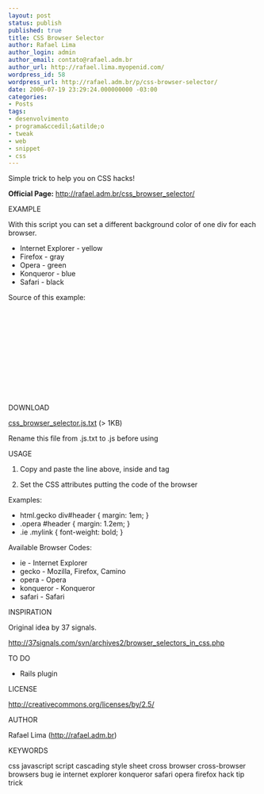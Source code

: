 ```yaml
---
layout: post
status: publish
published: true
title: CSS Browser Selector
author: Rafael Lima
author_login: admin
author_email: contato@rafael.adm.br
author_url: http://rafael.lima.myopenid.com/
wordpress_id: 58
wordpress_url: http://rafael.adm.br/p/css-browser-selector/
date: 2006-07-19 23:29:24.000000000 -03:00
categories:
- Posts
tags:
- desenvolvimento
- programa&ccedil;&atilde;o
- tweak
- web
- snippet
- css
---
```

Simple trick to help you on CSS hacks!

<strong>Official Page:</strong>
<a href="/css_browser_selector/">http://rafael.adm.br/css_browser_selector/</a>

EXAMPLE
<p>With this script you can set a different background color of one div for each browser.</p>
<ul>
<li>Internet Explorer - yellow</li>

<li>Firefox - gray</li>
<li>Opera - green</li>
<li>Konqueror - blue</li>
<li>Safari - black</li>
</ul>

Source of this example:
<pre>
<div class="example">
</pre>
<br />
<pre>
<style type="text/css">
.ie .example {
  background-color: yellow
}
.gecko .example {
  background-color: gray
}
.opera .example {
  background-color: green
}
.konqueror .example {
  background-color: blue
}
.safari .example {
  background-color: black
}
.example {
  width: 100px;
  height: 100px;
}
</style>

</pre>

DOWNLOAD

<p><a href="http://rafael.adm.br/css_browser_selector/css_browser_selector.js.txt">css_browser_selector.js.txt</a> (> 1KB)
</p><p>Rename this file from .js.txt to .js before using</p>

USAGE

1. Copy and paste the line above, inside <head> and </head> tag
<p><script src="css_browser_selector.js" type="text/javascript"></script></p>

2. Set the CSS attributes putting the code of the browser
<p>Examples:</p>

<ul>
<li>html.gecko div#header { margin: 1em; }</li>
<li>.opera #header { margin: 1.2em; }</li>
<li>.ie .mylink { font-weight: bold; }</li>
</ul>

Available Browser Codes:
<ul>
<li>ie - Internet Explorer</li>
<li>gecko - Mozilla, Firefox, Camino</li>
<li>opera - Opera</li>
<li>konqueror - Konqueror</li>
<li>safari - Safari</li>
</ul>

INSPIRATION

<p>Original idea by 37 signals.</p>
<p><a href="http://37signals.com/svn/archives2/browser_selectors_in_css.php">http://37signals.com/svn/archives2/browser_selectors_in_css.php</a></p>

TO DO

<ul>
<li>Rails plugin</li>

</ul>

LICENSE

<p><a href="http://creativecommons.org/licenses/by/2.5/">http://creativecommons.org/licenses/by/2.5/</a></p>

AUTHOR

<p>Rafael Lima (<a href="http://rafael.adm.br">http://rafael.adm.br</a>)</p>

KEYWORDS

css javascript script cascading style sheet cross browser cross-browser browsers bug ie internet explorer konqueror safari opera firefox hack tip trick
